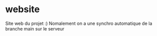 # website
Site web du projet :)
Nomalement on a une synchro automatique de la branche main sur le serveur
